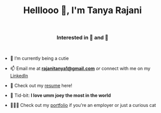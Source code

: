 <h1 align="center">Helllooo 👋, I'm Tanya Rajani</h1>
<br>
<h3 align="center">Interested in 🐶 and 🐘</h3>
<br>

  
- 🌱 I’m currently being a cutie

- 📫 Email me at **rajanitanya1@gmail.com** _or_ connect with me on my [LinkedIn](https://www.linkedin.com/in/tanya-rajani-619a90179/?originalSubdomain=in)

- 📄 Check out my [resume](https://github.com/TanyaR14/Resume/blob/main/Tanya%20Rajani%20Resume.pdf) here!

- 🦮 Tid-bit: **I love umm joey the most in the world**

- 👨🏻‍💻 Check out my [portfolio](https://github.com/TanyaR14/Portfolio) if you're an employer or just a curious cat 

